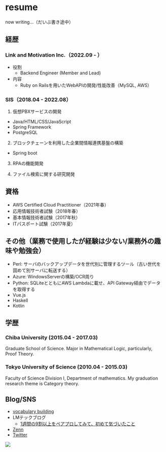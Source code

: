 # resume

now writing...（だいぶ書き途中）

## 経歴

### Link and Motivation Inc.（2022.09 - ）

- 役割
  - Backend Engineer (Member and Lead)
- 内容
  - Ruby on Railsを用いたWebAPIの開発/性能改善（MySQL, AWS）

### SIS（2018.04 - 2022.08）

1. 仮想PBXサービスの開発

- Java/HTML/CSS/JavaScript
- Spring Framework
- PostgreSQL
  
2. ブロックチェーンを利用した企業間情報連携基盤の構築

- Spring boot

3. RPAの機能開発

4. ファイル検索に関する研究開発

## 資格

- AWS Certified Cloud Practitioner（2021年春）
- 応用情報技術者試験（2018年春）
- 基本情報技術者試験（2017年秋）
- ITパスポート試験（2017年夏）

## その他（業務で使用したが経験は少ない/業務外の趣味や勉強会）

- Perl: サーバのバックアップデータを世代別に管理するツール（古い世代を固めて別サーバに転送する）
- Azure: WindowsServerの構築/OCR周り
- Python: SQLiteとともにAWS Lambdaに載せ、API Gateway経由でデータを取得する
- Vue.js
- Haskell 
- Kotlin 

## 学歴

### Chiba University (2015.04 - 2017.03)
Graduate School of Science.
Major in Mathematical Logic, particularly, Proof Theory.

### Tokyo University of Science (2010.04 - 2015.03)
Faculty of Science Division I, Department of mathematics.
My graduation research theme is Category theory.

## Blog/SNS

- [vocabulary building](https://ken1shirakura.hateblo.jp/)
- LMテックブログ
  - [1週間の9割以上をペアプロしてみて、初めて気づいたこと](https://link-and-motivation.hatenablog.com/entry/2023/03/15/085237)
- [Zenn](https://zenn.dev/fushirakura)
- [Twitter](https://twitter.com/fushirakura)

![](https://www.codewars.com/users/shirakurak/badges/small)
